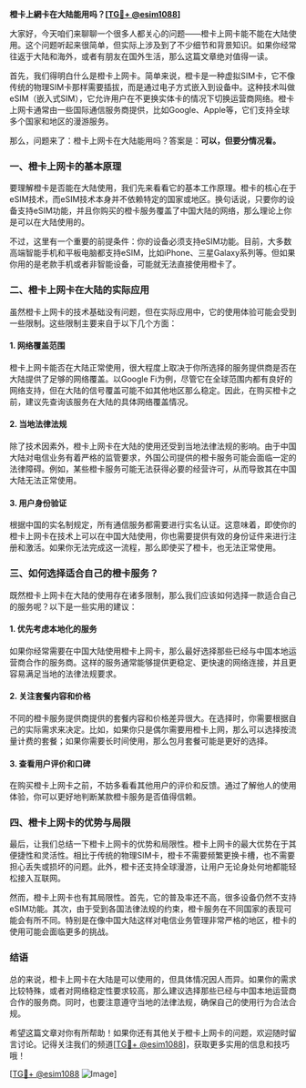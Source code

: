 **橙卡上網卡在大陆能用吗？[[TG💪+ @esim1088](https://t.me/s/esim1088)]**

大家好，今天咱们来聊聊一个很多人都关心的问题——橙卡上网卡能不能在大陆使用。这个问题听起来很简单，但实际上涉及到了不少细节和背景知识。如果你经常往返于大陆和海外，或者有朋友在国外生活，那么这篇文章绝对值得一读。

首先，我们得明白什么是橙卡上网卡。简单来说，橙卡是一种虚拟SIM卡，它不像传统的物理SIM卡那样需要插拔，而是通过电子方式嵌入到设备中。这种技术叫做eSIM（嵌入式SIM），它允许用户在不更换实体卡的情况下切换运营商网络。橙卡上网卡通常由一些国际通信服务商提供，比如Google、Apple等，它们支持全球多个国家和地区的漫游服务。

那么，问题来了：橙卡上网卡在大陆能用吗？答案是：**可以，但要分情况看。**

### 一、橙卡上网卡的基本原理

要理解橙卡是否能在大陆使用，我们先来看看它的基本工作原理。橙卡的核心在于eSIM技术，而eSIM技术本身并不依赖特定的国家或地区。换句话说，只要你的设备支持eSIM功能，并且你购买的橙卡服务覆盖了中国大陆的网络，那么理论上你是可以在大陆使用的。

不过，这里有一个重要的前提条件：你的设备必须支持eSIM功能。目前，大多数高端智能手机和平板电脑都支持eSIM，比如iPhone、三星Galaxy系列等。但如果你用的是老款手机或者非智能设备，可能就无法直接使用橙卡了。

### 二、橙卡上网卡在大陆的实际应用

虽然橙卡上网卡的技术基础没有问题，但在实际应用中，它的使用体验可能会受到一些限制。这些限制主要来自于以下几个方面：

#### 1. 网络覆盖范围

橙卡上网卡能否在大陆正常使用，很大程度上取决于你所选择的服务提供商是否在大陆提供了足够的网络覆盖。以Google Fi为例，尽管它在全球范围内都有良好的网络支持，但在大陆的信号覆盖可能不如其他地区那么稳定。因此，在购买橙卡之前，建议先查询该服务在大陆的具体网络覆盖情况。

#### 2. 当地法律法规

除了技术因素外，橙卡上网卡在大陆的使用还受到当地法律法规的影响。由于中国大陆对电信业务有着严格的监管要求，外国公司提供的橙卡服务可能会面临一定的法律障碍。例如，某些橙卡服务可能无法获得必要的经营许可，从而导致其在中国大陆无法正常使用。

#### 3. 用户身份验证

根据中国的实名制规定，所有通信服务都需要进行实名认证。这意味着，即使你的橙卡上网卡在技术上可以在中国大陆使用，你也需要提供有效的身份证件来进行注册和激活。如果你无法完成这一流程，那么即使买了橙卡，也无法正常使用。

### 三、如何选择适合自己的橙卡服务？

既然橙卡上网卡在大陆的使用存在诸多限制，那么我们应该如何选择一款适合自己的服务呢？以下是一些实用的建议：

#### 1. 优先考虑本地化的服务

如果你经常需要在中国大陆使用橙卡上网卡，那么最好选择那些已经与中国本地运营商合作的服务商。这样的服务通常能够提供更稳定、更快速的网络连接，并且更容易满足当地的法律法规要求。

#### 2. 关注套餐内容和价格

不同的橙卡服务提供商提供的套餐内容和价格差异很大。在选择时，你需要根据自己的实际需求来决定。比如，如果你只是偶尔需要用橙卡上网，那么可以选择按流量计费的套餐；如果你需要长时间使用，那么包月套餐可能是更好的选择。

#### 3. 查看用户评价和口碑

在购买橙卡上网卡之前，不妨多看看其他用户的评价和反馈。通过了解他人的使用体验，你可以更好地判断某款橙卡服务是否值得信赖。

### 四、橙卡上网卡的优势与局限

最后，让我们总结一下橙卡上网卡的优势和局限性。橙卡上网卡的最大优势在于其便捷性和灵活性。相比于传统的物理SIM卡，橙卡不需要频繁更换卡槽，也不需要担心丢失或损坏的问题。此外，橙卡还支持全球漫游，让用户无论身处何地都能轻松接入互联网。

然而，橙卡上网卡也有其局限性。首先，它的普及率还不高，很多设备仍然不支持eSIM功能。其次，由于受到各国法律法规的约束，橙卡服务在不同国家的表现可能会有所不同。特别是在像中国大陆这样对电信业务管理非常严格的地区，橙卡的使用可能会面临更多的挑战。

### 结语

总的来说，橙卡上网卡在大陆是可以使用的，但具体情况因人而异。如果你的需求比较特殊，或者对网络稳定性要求较高，那么建议选择那些已经与中国本地运营商合作的服务商。同时，也要注意遵守当地的法律法规，确保自己的使用行为合法合规。

希望这篇文章对你有所帮助！如果你还有其他关于橙卡上网卡的问题，欢迎随时留言讨论。记得关注我们的频道[[TG💪+ @esim1088](https://t.me/s/esim1088)]，获取更多实用的信息和技巧哦！

[[TG💪+ @esim1088](https://t.me/s/esim1088) ![Image](https://i.postimg.cc/4NQfJmqS/Snipaste-2025-05-13-00-14-12.png)]